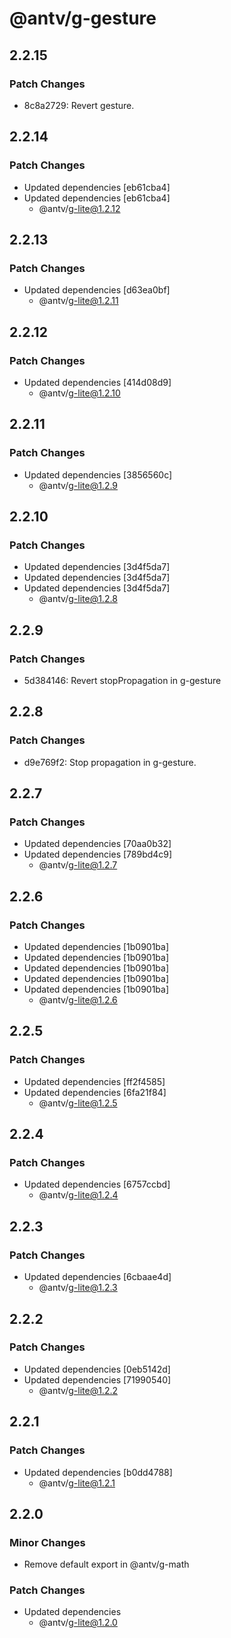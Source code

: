 # @antv/g-gesture

## 2.2.15

### Patch Changes

-   8c8a2729: Revert gesture.

## 2.2.14

### Patch Changes

-   Updated dependencies [eb61cba4]
-   Updated dependencies [eb61cba4]
    -   @antv/g-lite@1.2.12

## 2.2.13

### Patch Changes

-   Updated dependencies [d63ea0bf]
    -   @antv/g-lite@1.2.11

## 2.2.12

### Patch Changes

-   Updated dependencies [414d08d9]
    -   @antv/g-lite@1.2.10

## 2.2.11

### Patch Changes

-   Updated dependencies [3856560c]
    -   @antv/g-lite@1.2.9

## 2.2.10

### Patch Changes

-   Updated dependencies [3d4f5da7]
-   Updated dependencies [3d4f5da7]
-   Updated dependencies [3d4f5da7]
    -   @antv/g-lite@1.2.8

## 2.2.9

### Patch Changes

-   5d384146: Revert stopPropagation in g-gesture

## 2.2.8

### Patch Changes

-   d9e769f2: Stop propagation in g-gesture.

## 2.2.7

### Patch Changes

-   Updated dependencies [70aa0b32]
-   Updated dependencies [789bd4c9]
    -   @antv/g-lite@1.2.7

## 2.2.6

### Patch Changes

-   Updated dependencies [1b0901ba]
-   Updated dependencies [1b0901ba]
-   Updated dependencies [1b0901ba]
-   Updated dependencies [1b0901ba]
-   Updated dependencies [1b0901ba]
    -   @antv/g-lite@1.2.6

## 2.2.5

### Patch Changes

-   Updated dependencies [ff2f4585]
-   Updated dependencies [6fa21f84]
    -   @antv/g-lite@1.2.5

## 2.2.4

### Patch Changes

-   Updated dependencies [6757ccbd]
    -   @antv/g-lite@1.2.4

## 2.2.3

### Patch Changes

-   Updated dependencies [6cbaae4d]
    -   @antv/g-lite@1.2.3

## 2.2.2

### Patch Changes

-   Updated dependencies [0eb5142d]
-   Updated dependencies [71990540]
    -   @antv/g-lite@1.2.2

## 2.2.1

### Patch Changes

-   Updated dependencies [b0dd4788]
    -   @antv/g-lite@1.2.1

## 2.2.0

### Minor Changes

-   Remove default export in @antv/g-math

### Patch Changes

-   Updated dependencies
    -   @antv/g-lite@1.2.0
